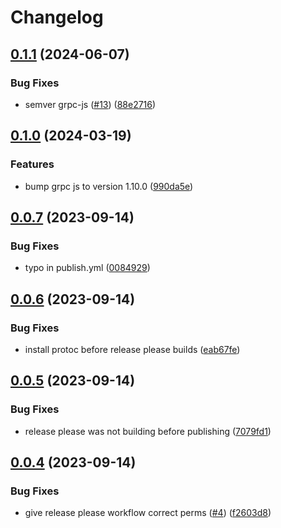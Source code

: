 # Changelog

## [0.1.1](https://github.com/bruuuuuuuce/otlp-generated/compare/v0.1.0...v0.1.1) (2024-06-07)


### Bug Fixes

* semver grpc-js ([#13](https://github.com/bruuuuuuuce/otlp-generated/issues/13)) ([88e2716](https://github.com/bruuuuuuuce/otlp-generated/commit/88e2716030098bfb40f230c3d6efcb43d0331cdd))

## [0.1.0](https://github.com/bruuuuuuuce/otlp-generated/compare/v0.0.7...v0.1.0) (2024-03-19)


### Features

* bump grpc js to version 1.10.0 ([990da5e](https://github.com/bruuuuuuuce/otlp-generated/commit/990da5ec4b5c1b6606613757e3df950f9b44fd16))

## [0.0.7](https://github.com/bruuuuuuuce/otlp-generated/compare/v0.0.6...v0.0.7) (2023-09-14)


### Bug Fixes

* typo in publish.yml ([0084929](https://github.com/bruuuuuuuce/otlp-generated/commit/0084929004f8908d96c796c4385444a411a6f031))

## [0.0.6](https://github.com/bruuuuuuuce/otlp-generated/compare/v0.0.5...v0.0.6) (2023-09-14)


### Bug Fixes

* install protoc before release please builds ([eab67fe](https://github.com/bruuuuuuuce/otlp-generated/commit/eab67fe16ec27b7050aa63fb999772b0d3057489))

## [0.0.5](https://github.com/bruuuuuuuce/otlp-generated/compare/v0.0.4...v0.0.5) (2023-09-14)


### Bug Fixes

* release please was not building before publishing ([7079fd1](https://github.com/bruuuuuuuce/otlp-generated/commit/7079fd1af6cfe647f884b43813f0a7e22a9fad8f))

## [0.0.4](https://github.com/bruuuuuuuce/otlp-generated/compare/v0.0.3...v0.0.4) (2023-09-14)


### Bug Fixes

* give release please workflow correct perms ([#4](https://github.com/bruuuuuuuce/otlp-generated/issues/4)) ([f2603d8](https://github.com/bruuuuuuuce/otlp-generated/commit/f2603d8e7a9e162f00591f5c7d3caa35263e89c8))
